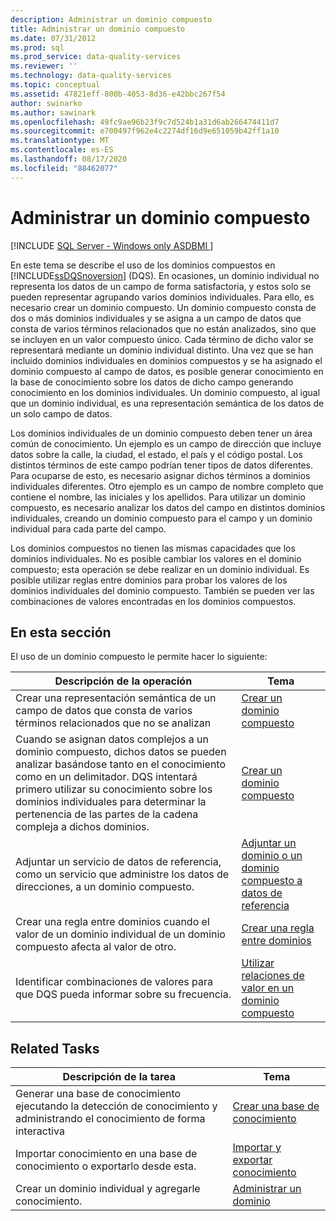 ```yaml
---
description: Administrar un dominio compuesto
title: Administrar un dominio compuesto
ms.date: 07/31/2012
ms.prod: sql
ms.prod_service: data-quality-services
ms.reviewer: ''
ms.technology: data-quality-services
ms.topic: conceptual
ms.assetid: 47821eff-800b-4053-8d36-e42bbc267f54
author: swinarko
ms.author: sawinark
ms.openlocfilehash: 49fc9ae96b23f9c7d524b1a31d6ab266474411d7
ms.sourcegitcommit: e700497f962e4c2274df16d9e651059b42ff1a10
ms.translationtype: MT
ms.contentlocale: es-ES
ms.lasthandoff: 08/17/2020
ms.locfileid: "88462077"
---
```

# <a name="managing-a-composite-domain"></a>Administrar un dominio compuesto

[!INCLUDE [SQL Server - Windows only ASDBMI  ](../includes/applies-to-version/sqlserver.md)]

  En este tema se describe el uso de los dominios compuestos en [!INCLUDE[ssDQSnoversion](../includes/ssdqsnoversion-md.md)] (DQS). En ocasiones, un dominio individual no representa los datos de un campo de forma satisfactoria, y estos solo se pueden representar agrupando varios dominios individuales. Para ello, es necesario crear un dominio compuesto. Un dominio compuesto consta de dos o más dominios individuales y se asigna a un campo de datos que consta de varios términos relacionados que no están analizados, sino que se incluyen en un valor compuesto único. Cada término de dicho valor se representará mediante un dominio individual distinto. Una vez que se han incluido dominios individuales en dominios compuestos y se ha asignado el dominio compuesto al campo de datos, es posible generar conocimiento en la base de conocimiento sobre los datos de dicho campo generando conocimiento en los dominios individuales. Un dominio compuesto, al igual que un dominio individual, es una representación semántica de los datos de un solo campo de datos.  
  
 Los dominios individuales de un dominio compuesto deben tener un área común de conocimiento. Un ejemplo es un campo de dirección que incluye datos sobre la calle, la ciudad, el estado, el país y el código postal. Los distintos términos de este campo podrían tener tipos de datos diferentes. Para ocuparse de esto, es necesario asignar dichos términos a dominios individuales diferentes. Otro ejemplo es un campo de nombre completo que contiene el nombre, las iniciales y los apellidos. Para utilizar un dominio compuesto, es necesario analizar los datos del campo en distintos dominios individuales, creando un dominio compuesto para el campo y un dominio individual para cada parte del campo.  
  
 Los dominios compuestos no tienen las mismas capacidades que los dominios individuales. No es posible cambiar los valores en el dominio compuesto; esta operación se debe realizar en un dominio individual. Es posible utilizar reglas entre dominios para probar los valores de los dominios individuales del dominio compuesto. También se pueden ver las combinaciones de valores encontradas en los dominios compuestos.  
  
## <a name="in-this-section"></a>En esta sección  
 El uso de un dominio compuesto le permite hacer lo siguiente:  
  
|Descripción de la operación|Tema|  
|-|-|  
|Crear una representación semántica de un campo de datos que consta de varios términos relacionados que no se analizan|[Crear un dominio compuesto](../data-quality-services/create-a-composite-domain.md)|  
|Cuando se asignan datos complejos a un dominio compuesto, dichos datos se pueden analizar basándose tanto en el conocimiento como en un delimitador. DQS intentará primero utilizar su conocimiento sobre los dominios individuales para determinar la pertenencia de las partes de la cadena compleja a dichos dominios.|[Crear un dominio compuesto](../data-quality-services/create-a-composite-domain.md)|  
|Adjuntar un servicio de datos de referencia, como un servicio que administre los datos de direcciones, a un dominio compuesto.|[Adjuntar un dominio o un dominio compuesto a datos de referencia](../data-quality-services/attach-domain-or-composite-domain-to-reference-data.md)|  
|Crear una regla entre dominios cuando el valor de un dominio individual de un dominio compuesto afecta al valor de otro.|[Crear una regla entre dominios](../data-quality-services/create-a-cross-domain-rule.md)|  
|Identificar combinaciones de valores para que DQS pueda informar sobre su frecuencia.|[Utilizar relaciones de valor en un dominio compuesto](../data-quality-services/use-value-relations-in-a-composite-domain.md)|  
  
## <a name="related-tasks"></a>Related Tasks  
  
|Descripción de la tarea|Tema|  
|----------------------|-----------|  
|Generar una base de conocimiento ejecutando la detección de conocimiento y administrando el conocimiento de forma interactiva|[Crear una base de conocimiento](../data-quality-services/building-a-knowledge-base.md)|  
|Importar conocimiento en una base de conocimiento o exportarlo desde esta.|[Importar y exportar conocimiento](../data-quality-services/importing-and-exporting-knowledge.md)|  
|Crear un dominio individual y agregarle conocimiento.|[Administrar un dominio](../data-quality-services/managing-a-domain.md)|  
  
  
